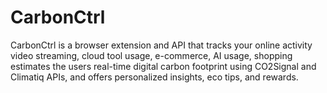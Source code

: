 # CarbonCtrl
CarbonCtrl is a browser extension and API that tracks your online activity video streaming, cloud tool usage, e-commerce, AI usage, shopping estimates the users real-time digital carbon footprint using CO2Signal and Climatiq APIs, and offers personalized insights, eco tips, and rewards. 
